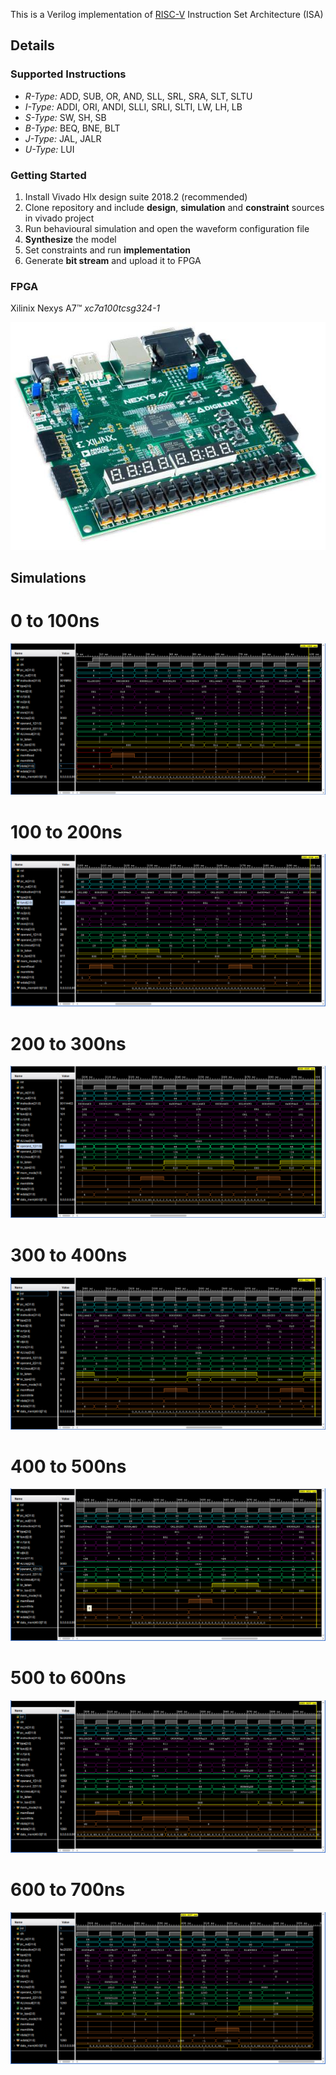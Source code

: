 This is a Verilog implementation of [RISC-V](https://riscv.org/) Instruction Set Architecture (ISA) 

## Details
### Supported Instructions
- *R-Type:* ADD, SUB, OR, AND, SLL, SRL, SRA, SLT, SLTU
- *I-Type:* ADDI, ORI, ANDI, SLLI, SRLI, SLTI, LW, LH, LB
- *S-Type:* SW, SH, SB
- *B-Type:* BEQ, BNE, BLT
- *J-Type:* JAL, JALR
- *U-Type:* LUI
  
### Getting Started

1. Install Vivado Hlx design suite 2018.2 (recommended)
2. Clone repository and include **design**, **simulation** and **constraint** sources in vivado project
3. Run behavioural simulation and open the waveform configuration file
4. **Synthesize** the model
5. Set constraints and run **implementation**
6. Generate **bit stream** and upload it to FPGA

### FPGA

Xilinix Nexys A7:tm: *xc7a100tcsg324-1*

![FPGA](https://github.com/HamxaCodes/RiscV-Single-Cycle/blob/media/nexys_a7.jpg?raw=true)

## Simulations
# 0 to 100ns
![wave0to100](https://github.com/HamxaCodes/RiscV-Single-Cycle/blob/media/wave1.png?raw=true)

# 100 to 200ns
![wave100to200](https://github.com/HamxaCodes/RiscV-Single-Cycle/blob/media/wave2.png?raw=true)

# 200 to 300ns
![wave200to300](https://github.com/HamxaCodes/RiscV-Single-Cycle/blob/media/wave3.png?raw=true)

# 300 to 400ns
![wave300to400](https://github.com/HamxaCodes/RiscV-Single-Cycle/blob/media/wave4.png?raw=true)

# 400 to 500ns
![wave400to500](https://github.com/HamxaCodes/RiscV-Single-Cycle/blob/media/wave5.png?raw=true)

# 500 to 600ns
![wave500to600](https://github.com/HamxaCodes/RiscV-Single-Cycle/blob/media/wave6.png?raw=true)

# 600 to 700ns
![wave600to700](https://github.com/HamxaCodes/RiscV-Single-Cycle/blob/media/wave7.png?raw=true)




